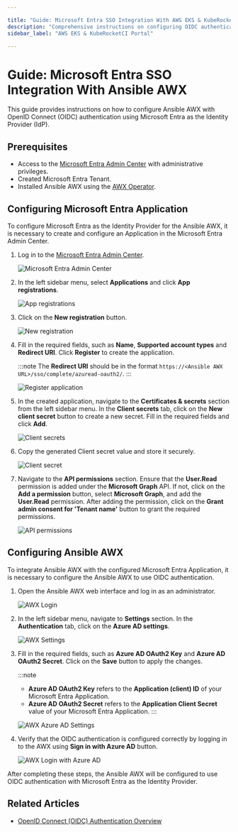 ```yaml
---

title: "Guide: Microsoft Entra SSO Integration With AWS EKS & KubeRocketCI Portal"
description: "Comprehensive instructions on configuring OIDC authentication for AWS EKS and KubeRocketCI Portal using Microsoft Entra, including default namespace and user picture configuration."
sidebar_label: "AWS EKS & KubeRocketCI Portal"

---
```

<!-- markdownlint-disable MD025 -->

# Guide: Microsoft Entra SSO Integration With Ansible AWX

<head>
  <link rel="canonical" href="https://docs.kuberocketci.io/docs/operator-guide/microsoft-entra/awx-operator-authentication/" />
</head>

This guide provides instructions on how to configure Ansible AWX with OpenID Connect (OIDC) authentication using Microsoft Entra as the Identity Provider (IdP).

## Prerequisites

- Access to the [Microsoft Entra Admin Center](https://entra.microsoft.com/) with administrative privileges.
- Created Microsoft Entra Tenant.
- Installed Ansible AWX using the [AWX Operator](https://github.com/ansible-community/awx-operator-helm).

## Configuring Microsoft Entra Application

To configure Microsoft Entra as the Identity Provider for the Ansible AWX, it is necessary to create and configure an Application in the Microsoft Entra Admin Center.

1. Log in to the [Microsoft Entra Admin Center](https://entra.microsoft.com/?feature.msaljs=true#home).

    ![Microsoft Entra Admin Center](../../assets/operator-guide/microsoft-entra-auth/microsoft-entra-admin-center.png)

2. In the left sidebar menu, select **Applications** and click **App registrations**.

    ![App registrations](../../assets/operator-guide/microsoft-entra-auth/app-registrations.png)

3. Click on the **New registration** button.

    ![New registration](../../assets/operator-guide/microsoft-entra-auth/new-registration.png)

4. Fill in the required fields, such as **Name**, **Supported account types** and **Redirect URI**. Click **Register** to create the application.

    :::note
    The **Redirect URI** should be in the format `https://<Ansible AWX URL>/sso/complete/azuread-oauth2/`.
    :::

    ![Register application](../../assets/operator-guide/microsoft-entra-auth/register-application.png)

5. In the created application, navigate to the **Certificates & secrets** section from the left sidebar menu. In the **Client secrets** tab, click on the **New client secret** button to create a new secret. Fill in the required fields and click **Add**.

    ![Client secrets](../../assets/operator-guide/microsoft-entra-auth/awx-client-secrets.png)

6. Copy the generated Client secret value and store it securely.

    ![Client secret](../../assets/operator-guide/microsoft-entra-auth/awx-client-secret.png)

7. Navigate to the **API permissions** section. Ensure that the **User.Read** permission is added under the **Microsoft Graph** API. If not, click on the **Add a permission** button, select **Microsoft Graph**, and add the **User.Read** permission. After adding the permission, click on the **Grant admin consent for 'Tenant name'** button to grant the required permissions.

    ![API permissions](../../assets/operator-guide/microsoft-entra-auth/awx-api-permissions.png)

## Configuring Ansible AWX

To integrate Ansible AWX with the configured Microsoft Entra Application, it is necessary to configure the Ansible AWX to use OIDC authentication.

1. Open the Ansible AWX web interface and log in as an administrator.

    ![AWX Login](../../assets/operator-guide/microsoft-entra-auth/awx-login.png)

2. In the left sidebar menu, navigate to **Settings** section. In the **Authentication** tab, click on the **Azure AD settings**.

    ![AWX Settings](../../assets/operator-guide/microsoft-entra-auth/awx-settings.png)

3. Fill in the required fields, such as **Azure AD OAuth2 Key** and **Azure AD OAuth2 Secret**. Click on the **Save** button to apply the changes.

    :::note
    - **Azure AD OAuth2 Key** refers to the **Application (client) ID** of your Microsoft Entra Application.
    - **Azure AD OAuth2 Secret** refers to the **Application Client Secret** value of your Microsoft Entra Application.
    :::

    ![AWX Azure AD Settings](../../assets/operator-guide/microsoft-entra-auth/awx-entra-settings.png)

4. Verify that the OIDC authentication is configured correctly by logging in to the AWX using **Sign in with Azure AD** button.

    ![AWX Login with Azure AD](../../assets/operator-guide/microsoft-entra-auth/awx-login-entra.png)

After completing these steps, the Ansible AWX will be configured to use OIDC authentication with Microsoft Entra as the Identity Provider.

## Related Articles

- [OpenID Connect (OIDC) Authentication Overview](./oidc-authentication-overview.md)
